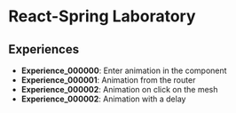 # React-Spring Laboratory

## Experiences

* **Experience_000000**: Enter animation in the component
* **Experience_000001**: Animation from the router
* **Experience_000002**: Animation on click on the mesh
* **Experience_000002**: Animation with a delay

